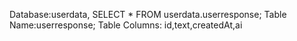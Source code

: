 Database:userdata,
SELECT * FROM userdata.userresponse;
Table Name:userresponse;
Table Columns: id,text,createdAt,ai

 
